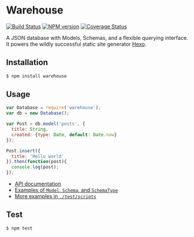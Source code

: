 # Warehouse

[![Build Status](https://travis-ci.org/hexojs/warehouse.svg?branch=master)](https://travis-ci.org/hexojs/warehouse)  [![NPM version](https://badge.fury.io/js/warehouse.svg)](http://badge.fury.io/js/warehouse) [![Coverage Status](https://coveralls.io/repos/tommy351/warehouse/badge.svg?branch=master)](https://coveralls.io/r/tommy351/warehouse?branch=master)

A JSON database with Models, Schemas, and a flexible querying interface. It powers the wildly successful static site generator [Hexo](https://hexo.io).

## Installation

``` bash
$ npm install warehouse
```

## Usage

``` js
var Database = require('warehouse');
var db = new Database();

var Post = db.model('posts', {
  title: String,
  created: {type: Date, default: Date.now}
});

Post.insert({
  title: 'Hello world'
}).then(function(post){
  console.log(post);
});
```

+ [API documentation](https://hexojs.github.io/warehouse/)
+ [Examples of `Model`, `Schema`, and `SchemaType`](https://github.com/hexojs/hexo/tree/master/lib/models)
+ [More examples in `./test/scripts`](./test/scripts)

## Test

``` bash
$ npm test
```
